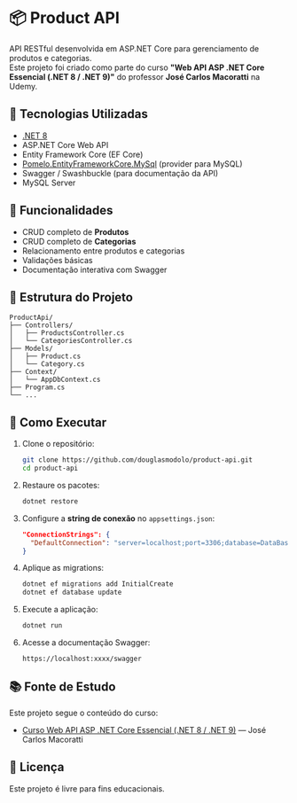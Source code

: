 # 📦 Product API

API RESTful desenvolvida em ASP.NET Core para gerenciamento de produtos e categorias.  
Este projeto foi criado como parte do curso **"Web API ASP .NET Core Essencial (.NET 8 / .NET 9)"** do professor **José Carlos Macoratti** na Udemy.

## 🚀 Tecnologias Utilizadas

- [.NET 8](https://dotnet.microsoft.com/en-us/download/dotnet/8.0)
- ASP.NET Core Web API
- Entity Framework Core (EF Core)
- [Pomelo.EntityFrameworkCore.MySql](https://github.com/PomeloFoundation/Pomelo.EntityFrameworkCore.MySql) (provider para MySQL)
- Swagger / Swashbuckle (para documentação da API)
- MySQL Server

## 📁 Funcionalidades

- CRUD completo de **Produtos**
- CRUD completo de **Categorias**
- Relacionamento entre produtos e categorias
- Validações básicas
- Documentação interativa com Swagger

## 📂 Estrutura do Projeto

```
ProductApi/
├── Controllers/
│   ├── ProductsController.cs
│   └── CategoriesController.cs
├── Models/
│   ├── Product.cs
│   └── Category.cs
├── Context/
│   └── AppDbContext.cs
├── Program.cs
└── ...
```

## 🔧 Como Executar

1. Clone o repositório:
   ```bash
   git clone https://github.com/douglasmodolo/product-api.git
   cd product-api
   ```

2. Restaure os pacotes:
   ```bash
   dotnet restore
   ```

3. Configure a **string de conexão** no `appsettings.json`:
   ```json
   "ConnectionStrings": {
     "DefaultConnection": "server=localhost;port=3306;database=DataBaseNameAqui;user=root;password=SuaSenhaAqui;"
   }
   ```

4. Aplique as migrations:
   ```bash
   dotnet ef migrations add InitialCreate
   dotnet ef database update
   ```

5. Execute a aplicação:
   ```bash
   dotnet run
   ```

6. Acesse a documentação Swagger:
   ```
   https://localhost:xxxx/swagger
   ```

## 📚 Fonte de Estudo

Este projeto segue o conteúdo do curso:

- [Curso Web API ASP .NET Core Essencial (.NET 8 / .NET 9)](https://www.udemy.com/course/curso-web-api-asp-net-core-essencial/) — José Carlos Macoratti

## 📄 Licença

Este projeto é livre para fins educacionais.

